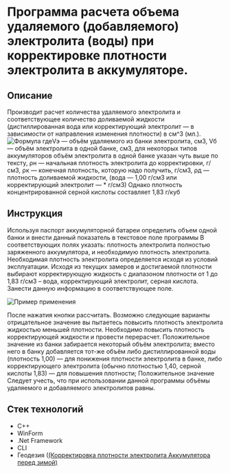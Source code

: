# Программа расчета объема удаляемого (добавляемого) электролита (воды) при корректировке плотности электролита в аккумуляторе.
## Описание
Производит расчет количества удаляемого электролита и соответствующее количество доливаемой жидкости (дистиллированная вода или корректирующий электролит — в зависимости от направления изменения плотности) в см^3  (мл.).
![Формула](https://sun9-19.userapi.com/impg/L3qFQZXLiiuuno8Dn3gy03EttX4Muxn27eWs-w/AGTVdyFBMbg.jpg?size=314x177&quality=96&sign=4863d1bcf776755b9556300d7f3201c9&type=album)
гдеVэ — объём удаляемого из банки электролита, см3,
Vб — объём электролита в одной банке, см3,
для некоторых типов аккумуляторов объём электролита в одной банке указан чуть выше по тексту,
ρн — начальная плотность электролита до корректировки, г/см3,
ρк — конечная плотность, которую надо получить, г/см3,
ρд — плотность доливаемой жидкости, (вода — 1,00 г/см3 или корректирующий электролит — * г/см3) Однако плотность концентрированной серной кислоты составляет 1,83 г/куб

## Инструкция
Используя паспорт аккумуляторной батареи определить объем одной банки и внести данный показатель в текстовое поле программы
В соответствующих полях указать: плотность электролита полностью заряженного аккумулятора, и необходимую плотность электролита. Необходимая плотность электролита определяется исходя из условий эксплуатации. Исходя из текущих замеров и достигаемой плотности выбирают корректирующую жидкость с диапазоном плотности  от 1 до 1,83 г/см3 – вода, корректирующий электролит, серная кислота. 
Занести данную информацию в соответствующее поле.

![Пример применения](https://sun9-12.userapi.com/impg/OnjMiOu9fHZMmi3gu1lo8Sva3s4roBHFrXHzMw/JLJ3QyCqGHo.jpg?size=611x587&quality=96&sign=9572034003dd1eeb5545b48038f56d83&type=album)

После нажатия кнопки рассчитать. Возможно следующие варианты  отрицательное значение вы пытаетесь повысить плотность электролита жидкостью меньшей плотности. Необходимо повысить плотность корректирующей жидкости и провести перерасчет.
Положительное значение из банки забирается некоторый объём электролита; вместо него в банку добавляется тот-же объём либо дистиллированной воды (плотность 1,00) — для понижения плотности электролита в банке, либо корректирующего электролита (обычно плотностью 1,40, серной кислоты 1,83) — для повышения плотности;
Положительное значение
Следует учесть, что при использовании данной программы объёмы удаляемого и добавляемого электролитов равны.


## Стек технологий
- C++
- WinForm
- .Net Framework
- CLI
- Геодезия ([(Корректировка плотности электролита Аккумулятора перед зимой)](https://www.drive2.ru/l/4874176)
